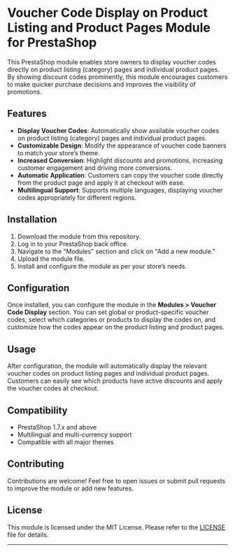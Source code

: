 # Voucher Code Display on Product Listing and Product Pages Module for PrestaShop

This PrestaShop module enables store owners to display voucher codes directly on product listing (category) pages and individual product pages. By showing discount codes prominently, this module encourages customers to make quicker purchase decisions and improves the visibility of promotions.

## Features

- **Display Voucher Codes**: Automatically show available voucher codes on product listing (category) pages and individual product pages.
- **Customizable Design**: Modify the appearance of voucher code banners to match your store’s theme.
- **Increased Conversion**: Highlight discounts and promotions, increasing customer engagement and driving more conversions.
- **Automatic Application**: Customers can copy the voucher code directly from the product page and apply it at checkout with ease.
- **Multilingual Support**: Supports multiple languages, displaying voucher codes appropriately for different regions.

## Installation

1. Download the module from this repository.
2. Log in to your PrestaShop back office.
3. Navigate to the "Modules" section and click on "Add a new module."
4. Upload the module file.
5. Install and configure the module as per your store’s needs.

## Configuration

Once installed, you can configure the module in the **Modules > Voucher Code Display** section. You can set global or product-specific voucher codes, select which categories or products to display the codes on, and customize how the codes appear on the product listing and product pages.

## Usage

After configuration, the module will automatically display the relevant voucher codes on product listing pages and individual product pages. Customers can easily see which products have active discounts and apply the voucher codes at checkout.

## Compatibility

- PrestaShop 1.7.x and above
- Multilingual and multi-currency support
- Compatible with all major themes

## Contributing

Contributions are welcome! Feel free to open issues or submit pull requests to improve the module or add new features.

## License

This module is licensed under the MIT License. Please refer to the [LICENSE](LICENSE) file for details.

---
